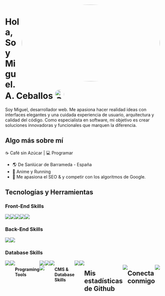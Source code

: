 <!--
**MiguelSEO1/MiguelSEO1** is a ✨ _special_ ✨ repository because its `README.md` (this file) appears on your GitHub profile.

Here are some ideas to get you started:

- 🔭 I’m currently working on ...
- 🌱 I’m currently learning ...
- 👯 I’m looking to collaborate on ...
- 🤔 I’m looking for help with ...
- 💬 Ask me about ...
- 📫 How to reach me: ...
- 😄 Pronouns: ...
- ⚡ Fun fact: ...
-->



	
   <img align="right" alt="GIF" src="https://camo.githubusercontent.com/3cdc0b0a0b6d3d32ea8c14270d0dff8bda5d4f5a0478389000fd75226988889d/68747470733a2f2f6d656469612e67697068792e636f6d2f6d656469612f754d30517a724857534472344b77624333762f67697068792e676966" style="border-radius:50%" width="450" height="250" />

# Hola, Soy Miguel. A. Ceballos <img  src="https://camo.githubusercontent.com/2749e21deaadd3fb4a4feccd9af8aa6f3a2ea087c66e4533972fc91dd87a3a69/68747470733a2f2f6d656469612e67697068792e636f6d2f6d656469612f4f366e543944536f69555659512f67697068792e676966" style="border-radius:50%" width="30" alt="GIF Creación" />
Soy Miguel, desarrollador web. Me apasiona hacer realidad ideas con interfaces elegantes y una cuidada experiencia de usuario, arquitectura y calidad del código. Como especialista en software, mi objetivo es crear soluciones innovadoras y funcionales que marquen la diferencia.

## Algo más sobre mí

☕ Café sin Azúcar | :computer: Programar

- :earth_americas: De Sanlúcar de Barrameda - España
- 🤖 Anime y Running
- 🌱 Me apasiona el SEO & y competir con los algoritmos de Google.

## Tecnologías y Herramientas  
### Front-End Skills
<div style="display:flex;">
	<a href="https://github.com/MiguelSEO1">
  <img src="https://img.shields.io/badge/HTML5-E34F26?style=for-the-badge&logo=html5&logoColor=white"> 
	</a>	
  <a href="https://github.com/MiguelSEO1">
		<img src="https://img.shields.io/badge/CSS3-1572B6?style=for-the-badge&logo=css3&logoColor=white">
	  </a>
  <a href="https://github.com/MiguelSEO1">
	  <img src="https://img.shields.io/badge/JavaScript-F7DF1E?style=for-the-badge&logo=javascript&logoColor=black">
  </a>
	  <a href="https://github.com/MiguelSEO1">
	  <img src="https://img.shields.io/badge/Bootstrap-563D7C?style=for-the-badge&logo=bootstrap&logoColor=white">
  </a>
		  <a href="https://github.com/MiguelSEO1">
	  <img src="https://img.shields.io/badge/React-20232A?style=for-the-badge&logo=react&logoColor=61DAFB"> 
		</a>	  
</div>

### Back-End Skills

<div style="display:flex;">
	<a href="https://github.com/MiguelSEO1">
  <img src="https://img.shields.io/badge/Python-3776AB?style=for-the-badge&logo=python&logoColor=white">
     </a>
	<a href="https://github.com/MiguelSEO1">
<img src="https://img.shields.io/badge/Flask-000000?style=for-the-badge&logo=flask&logoColor=white">
	</a>
</div>

### Database Skills

<div style="display:flex;">
<a href="https://github.com/MiguelSEO1">	
  <img src="https://img.shields.io/badge/MySQL-4479A1?style=for-the-badge&logo=mysql&logoColor=white">
</a>
<a href="https://github.com/MiguelSEO1">	
  <img src="https://img.shields.io/badge/PostgreSQL-4169E1?style=for-the-badge&logo=postgresql&logoColor=white">
</a>
<div style="display:flex;">

#### Programing Tools
<div style="display:flex;">
<a href="https://github.com/MiguelSEO1">
  <img src="https://img.shields.io/badge/GitHub-100000?style=for-the-badge&logo=github&logoColor=white"> <img src="https://img.shields.io/badge/Git-F05032?style=for-the-badge&logo=git&logoColor=white">
</a>
<a href="https://github.com/MiguelSEO1">
  <img src="https://img.shields.io/badge/Postman-FF6C37?style=for-the-badge&logo=Postman&logoColor=white">
</a>
<a href="https://github.com/MiguelSEO1">
  <img src="https://img.shields.io/badge/VSCode-0078D4?style=for-the-badge&logo=visual%20studio%20code&logoColor=white">
</a>
<div style="display:flex;">


#### CMS & Database Skills

<div style="display:flex;">
<a href="https://github.com/MiguelSEO1">
  <img src="https://img.shields.io/badge/Canva-%2300C4CC.svg?&style=for-the-badge&logo=Canva&logoColor=white">
</a>
<a href="https://github.com/MiguelSEO1">
  <img src="https://img.shields.io/badge/WordPress-21759B?style=for-the-badge&logo=wordpress&logoColor=white">
</a>
</div>

## Mis estadísticas de Github  
<p align="center"> <img src="https://github-readme-stats.vercel.app/api?username=MiguelSEO1&show_icons=true&theme=gotham" />

## Conecta conmigo


<a href="https://www.linkedin.com/in/miguelangelceballossosa/">
  <p align="center"><img src="https://img.shields.io/badge/LinkedIn-0077B5?style=for-the-badge&logo=linkedin&logoColor=white" ></p>
</a> 





